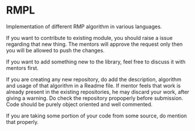 # RMPL
Implementation of different RMP algorithm in various languages.

If you want to contribute to existing module, you should raise a issue regarding that new thing. The mentors will approve the request only then you will be allowed to push the changes.

If you want to add something new to the library, feel free to discuss it with mentors first. 

If you are creating any new repository,  do add the description, algorithm and usage of that algorithm in a Readme file. If mentor feels that work is already present in the existing repositories, he may discard your work, after giving a warning. Do check the repository propoperly before submission. Code should be purely object oriented and well commented. 

If you are taking some portion of your code from some source, do mention that properly.

